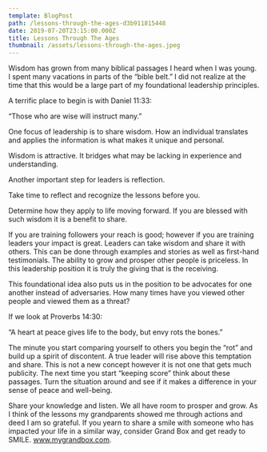 ```yaml
---
template: BlogPost
path: /lessons-through-the-ages-d3b911815448
date: 2019-07-20T23:15:00.000Z
title: Lessons Through The Ages
thumbnail: /assets/lessons-through-the-ages.jpeg
---
```

<!--StartFragment-->

Wisdom has grown from many biblical passages I heard when I was young. I spent many vacations in parts of the “bible belt.” I did not realize at the time that this would be a large part of my foundational leadership principles.

A terrific place to begin is with Daniel 11:33:

“Those who are wise will instruct many.”

One focus of leadership is to share wisdom. How an individual translates and applies the information is what makes it unique and personal.

Wisdom is attractive. It bridges what may be lacking in experience and understanding.

Another important step for leaders is reflection.

<!--StartFragment-->

Take time to reflect and recognize the lessons before you.

Determine how they apply to life moving forward. If you are blessed with such wisdom it is a benefit to share.

If you are training followers your reach is good; however if you are training leaders your impact is great. Leaders can take wisdom and share it with others. This can be done through examples and stories as well as first-hand testimonials. The ability to grow and prosper other people is priceless. In this leadership position it is truly the giving that is the receiving.

This foundational idea also puts us in the position to be advocates for one another instead of adversaries. How many times have you viewed other people and viewed them as a threat?

If we look at Proverbs 14:30:

“A heart at peace gives life to the body, but envy rots the bones.”

The minute you start comparing yourself to others you begin the “rot” and build up a spirit of discontent. A true leader will rise above this temptation and share. This is not a new concept however it is not one that gets much publicity. The next time you start “keeping score” think about these passages. Turn the situation around and see if it makes a difference in your sense of peace and well-being.

Share your knowledge and listen. We all have room to prosper and grow. As I think of the lessons my grandparents showed me through actions and deed I am so grateful. If you yearn to share a smile with someone who has impacted your life in a similar way, consider Grand Box and get ready to SMILE. www.mygrandbox.com.

<!--EndFragment-->

<!--EndFragment-->

